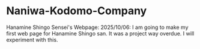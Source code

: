 # Naniwa-Kodomo-Company
Hanamine Shingo Sensei's Webpage:
2025/10/06: I am going to make my first web page for Hanamine Shingo san. It was a project way overdue. I will experiment with this.
